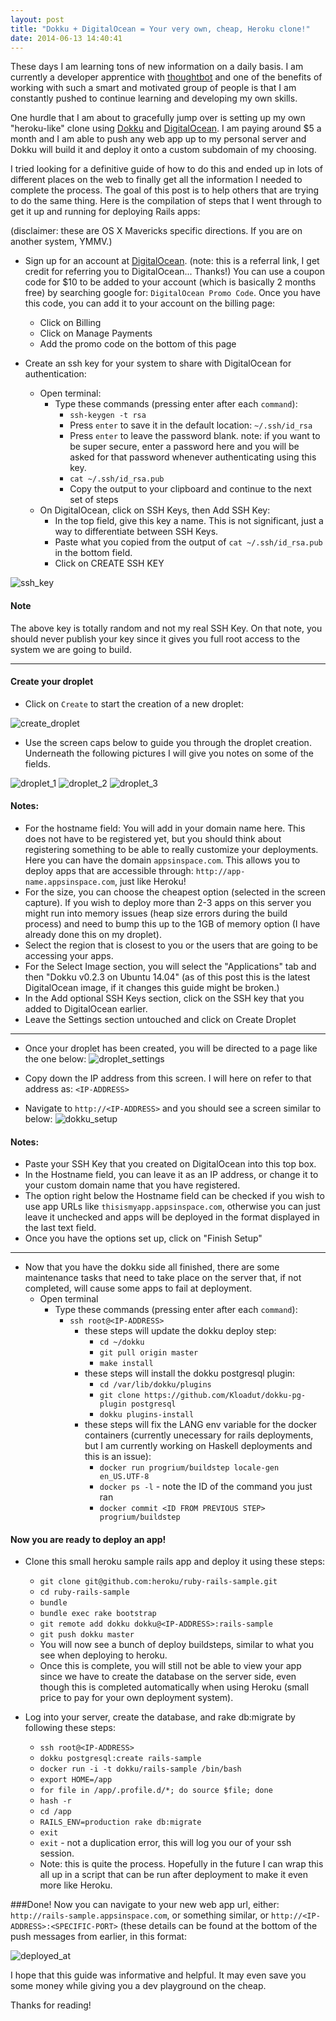 ```yaml
---
layout: post
title: "Dokku + DigitalOcean = Your very own, cheap, Heroku clone!"
date: 2014-06-13 14:40:41
---
```


These days I am learning tons of new information on a daily basis. I am currently a developer apprentice with [thoughtbot](http://thoughtbot.com) and one of the benefits of working with such a smart and motivated group of people is that I am constantly pushed to continue learning and developing my own skills.

One hurdle that I am about to gracefully jump over is setting up my own "heroku-like" clone using [Dokku](https://github.com/progrium/dokku) and [DigitalOcean](http://digitalocean.com). I am paying around $5 a month and I am able to push any web app up to my personal server and Dokku will build it and deploy it onto a custom subdomain of my choosing.

I tried looking for a definitive guide of how to do this and ended up in lots of different places on the web to finally get all the information I needed to complete the process. The goal of this post is to help others that are trying to do the same thing. Here is the compilation of steps that I went through to get it up and running for deploying Rails apps:

(disclaimer: these are OS X Mavericks specific directions. If you are on another system, YMMV.)

- Sign up for an account at [DigitalOcean](https://www.digitalocean.com/?refcode=a0f9fff0e285). (note: this is a referral link, I get credit for referring you to DigitalOcean... Thanks!)
You can use a coupon code for $10 to be added to your account (which is basically 2 months free) by searching google for: `DigitalOcean Promo Code`. Once you have this code, you can add it to your account on the billing page:
   - Click on Billing
   - Click on Manage Payments
   - Add the promo code on the bottom of this page

- Create an ssh key for your system to share with DigitalOcean for authentication:
	- Open terminal:
    	- Type these commands (pressing enter after each `command`):
        	- `ssh-keygen -t rsa`
            - Press `enter` to save it in the default location: `~/.ssh/id_rsa`
            - Press `enter` to leave the password blank. note: if you want to be super secure, enter a password here and you will be asked for that password whenever authenticating using this key.
            - `cat ~/.ssh/id_rsa.pub`
            - Copy the output to your clipboard and continue to the next set of steps
	- On DigitalOcean, click on SSH Keys, then Add SSH Key:
		- In the top field, give this key a name. This is not significant, just a way to differentiate between SSH Keys.
		- Paste what you copied from the output of `cat ~/.ssh/id_rsa.pub` in the bottom field.
        - Click on CREATE SSH KEY

![ssh_key](http://i.imgur.com/YXw5C5R.png)
#### Note
The above key is totally random and not my real SSH Key. On that note, you should never publish your key since it gives you full root access to the system we are going to build.

---

#### Create your droplet
- Click on `Create` to start the creation of a new droplet:

![create_droplet](http://i.imgur.com/IfYgu56.png)

-  Use the screen caps below to guide you through the droplet creation. Underneath the following pictures I will give you notes on some of the fields.

![droplet_1](http://i.imgur.com/3Xa0Zy8.png)
![droplet_2](http://i.imgur.com/QHhy4Yk.png)
![droplet_3](http://i.imgur.com/OcEWZmr.png)

#### Notes:
- For the hostname field: You will add in your domain name here. This does not have to be registered yet, but you should think about registering something to be able to really customize your deployments. Here you can have the domain `appsinspace.com`. This allows you to deploy apps that are accessible through: `http://app-name.appsinspace.com`, just like Heroku!
- For the size, you can choose the cheapest option (selected in the screen capture). If you wish to deploy more than 2-3 apps on this server you might run into memory issues (heap size errors during the build process) and need to bump this up to the 1GB of memory option (I have already done this on my droplet).
- Select the region that is closest to you or the users that are going to be accessing your apps.
- For the Select Image section, you will select the "Applications" tab and then "Dokku v0.2.3 on Ubuntu 14.04" (as of this post this is the latest DigitalOcean image, if it changes this guide might be broken.)
- In the Add optional SSH Keys section, click on the SSH key that you added to DigitalOcean earlier.
- Leave the Settings section untouched and click on Create Droplet

---
- Once your droplet has been created, you will be directed to a page like the one below:
![droplet_settings](http://i.imgur.com/0dXrrqm.png)

- Copy down the IP address from this screen. I will here on refer to that address  as: `<IP-ADDRESS>`

- Navigate to `http://<IP-ADDRESS>` and you should see a screen similar to below:
![dokku_setup](http://i.imgur.com/8oR3yiu.png)

#### Notes:
- Paste your SSH Key that you created on DigitalOcean into this top box.
- In the Hostname field, you can leave it as an IP address, or change it to your custom domain name that you have registered.
- The option right below the Hostname field can be checked if you wish to use app URLs like `thisismyapp.appsinspace.com`, otherwise you can just leave it unchecked and apps will be deployed in the format displayed in the last text field.
- Once you have the options set up, click on "Finish Setup"

---
- Now that you have the dokku side all finished, there are some maintenance tasks that need to take place on the server that, if not completed, will cause some apps to fail at deployment.
	- Open terminal
    	- Type these commands (pressing enter after each `command`):
    		- `ssh root@<IP-ADDRESS>`
        		- these steps will update the dokku deploy step:
        			- `cd ~/dokku`
        			- `git pull origin master`
                	- `make install`
            	- these steps will install the dokku postgresql plugin:
            		- `cd /var/lib/dokku/plugins`
                	- `git clone https://github.com/Kloadut/dokku-pg-plugin postgresql`
                	- `dokku plugins-install`
            	- these steps will fix the LANG env variable for the docker containers (currently unecessary for rails deployments, but I am currently working on Haskell deployments and this is an issue):
            		- `docker run progrium/buildstep locale-gen en_US.UTF-8`
                	- `docker ps -l` - note the ID of the command you just ran
                	- `docker commit <ID FROM PREVIOUS STEP> progrium/buildstep`

#### Now you are ready to deploy an app!
- Clone this small heroku sample rails app and deploy it using these steps:

    - `git clone git@github.com:heroku/ruby-rails-sample.git`
    - `cd ruby-rails-sample`
    - `bundle`
    - `bundle exec rake bootstrap`
    - `git remote add dokku dokku@<IP-ADDRESS>:rails-sample`
    - `git push dokku master`
    - You will now see a bunch of deploy buildsteps, similar to what you see when deploying to heroku.
    - Once this is complete, you will still not be able to view your app since we have to create the database on the server side, even though this is completed automatically when using Heroku (small price to pay for your own deployment system).

- Log into your server, create the database, and rake db:migrate by following these steps:
	- `ssh root@<IP-ADDRESS>`
    - `dokku postgresql:create rails-sample`
    - `docker run -i -t dokku/rails-sample /bin/bash`
    - `export HOME=/app`
    - `for file in /app/.profile.d/*; do source $file; done`
    - `hash -r`
    - `cd /app`
    - `RAILS_ENV=production rake db:migrate`
    - `exit`
    - `exit` - not a duplication error, this will log you our of your ssh session.
    - Note: this is quite the process. Hopefully in the future I can wrap this all up in a script that can be run after deployment to make it even more like Heroku.

###Done!
Now you can navigate to your new web app url, either: `http://rails-sample.appsinspace.com`, or something similar, or `http://<IP-ADDRESS>:<SPECIFIC-PORT>` (these details can be found at the bottom of the push messages from earlier, in this format:

![deployed_at](http://i.imgur.com/loKHLrc.png)

I hope that this guide was informative and helpful. It may even save you some money while giving you a dev playground on the cheap.

Thanks for reading!






